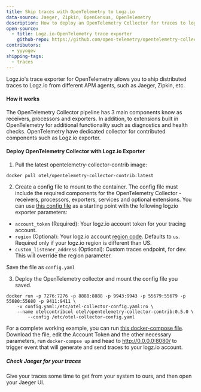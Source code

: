 ```yaml
---
title: Ship traces with OpenTelemetry to Logz.io
data-source: Jaeger, Zipkin, OpenCensus, OpenTelemetry
description: How to deploy an OpenTelemetry Collector for traces to logz.io
open-source:
  - title: Logz.io-OpenTelemetry trace exporter
    github-repo: https://github.com/open-telemetry/opentelemetry-collector-contrib
contributors:
  - yyyogev
shipping-tags:
  - traces
---
```


Logz.io's trace exporter for OpenTelemetry allows you to ship distributed traces to Logz.io from different APM agents, such as Jaeger, Zipkin, etc.


#### How it works

The OpenTelemetry Collector pipeline has 3 main components know as receivers, processors and exporters. In addition, to extensions built in OpenTelemetry for additional functionality such as diagnostics and health checks. OpenTelemetry have dedicated collector for contributed components such as Logz.io exporter.

#### Deploy OpenTelemetry Collector with Logz.io Exporter

1. Pull the latest opentelemetry-collector-contrib image:
```
docker pull otel/opentelemetry-collector-contrib:latest
```

2. Create a config file to mount to the container. The config file must include the required components for the OpenTelemetry Collector - receivers, processors, exporters, services and optional extensions.
You can use [this config file](https://github.com/open-telemetry/opentelemetry-collector-contrib/exporter/logzioexporter/example/config.yaml) as a starting point with the following logzio exporter parameters:

* `account_token` (Required): Your logz.io account token for your tracing account.
* `region` (Optional): Your logz.io account [region code](https://docs.logz.io/user-guide/accounts/account-region.html#available-regions). Defaults to `us`. Required only if your logz.io region is different than US.
* `custom_listener_address` (Optional): Custom traces endpoint, for dev. This will override the region parameter.

Save the file as `config.yaml`

3. Deploy the OpenTelemetry collector and mount the config file you saved.

```
docker run -p 7276:7276 -p 8888:8888 -p 9943:9943 -p 55679:55679 -p 55680:55680 -p 9411:9411 \
    -v config.yaml:/etc/otel-collector-config.yaml:ro \
    --name otelcontribcol otel/opentelemetry-collector-contrib:0.5.0 \
        --config /etc/otel-collector-config.yaml
```

For a complete working example, you can run [this docker-compose file](https://docs.logz.io/shipping-config-samples/docker-compose.yaml). Download the file, edit the Account Token and the other necessary parameters, run `docker-compse up` and head to http://0.0.0.0:8080/ to trigger event that will generate and send traces to your logz.io account.

##### Check Jaeger for your traces

Give your traces some time to get from your system to ours,
and then open your Jaeger UI.
